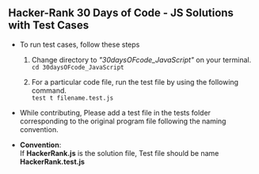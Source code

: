 ## Hacker-Rank 30 Days of Code - JS Solutions with Test Cases 

- To run test cases, follow these steps
    1. Change directory to _"30daysOFcode_JavaScript"_ on your terminal. <br/>
      ``cd 30daysOFcode_JavaScript``

    2. For a particular code file, run the test file by using the following command. <br/>
     ``test t filename.test.js``
     
- While contributing, Please add a test file in the tests folder corresponding to the original program file following the naming convention.

- **Convention**: <br/>
    If **HackerRank.js** is the solution file,
    Test file should be name **HackerRank.test.js**
